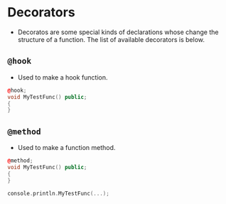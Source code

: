 # Decorators

- Decoratos are some special kinds of declarations whose change the structure of a function. The list of available decorators is below.

## `@hook`

- Used to make a hook function.

```cpp
@hook;
void MyTestFunc() public;
{
}
```

## `@method`

- Used to make a function method.

```cpp
@method;
void MyTestFunc() public;
{
}

console.println.MyTestFunc(...);
```